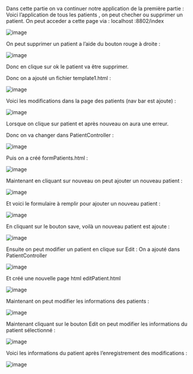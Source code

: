 Dans cette partie on va continuer notre application de la première partie :
Voici l’application de tous les patients , on peut checher ou supprimer un patient. 
On peut acceder a cette page via : localhost :8802/index


![image](https://github.com/loubnabaroudi/BAROUDI_LOUBNA_JEE/assets/154988277/9a2c1b14-f4a2-4f6e-a94c-ac84c484c604)


On peut supprimer un patient a l’aide du bouton rouge à droite :

![image](https://github.com/loubnabaroudi/BAROUDI_LOUBNA_JEE/assets/154988277/687dd9f0-e9cc-4d3c-b797-a2cc5f6fbace)

Donc en clique sur ok le patient va être supprimer.

Donc on a ajouté un fichier template1.html :

![image](https://github.com/loubnabaroudi/BAROUDI_LOUBNA_JEE/assets/154988277/78ff4e4f-6350-4b55-a0a2-abd3188b401d)


Voici les modifications dans la page des patients (nav bar est ajoute) :

![image](https://github.com/loubnabaroudi/BAROUDI_LOUBNA_JEE/assets/154988277/1287bef5-5f1e-4d9e-a9cd-678b90b01bea)


Lorsque on clique sur patient et après nouveau on aura une erreur.


Donc on va changer dans PatientController :

![image](https://github.com/loubnabaroudi/BAROUDI_LOUBNA_JEE/assets/154988277/683531a7-b2f9-49b7-ace6-73ce493b2149)



Puis on a créé formPatients.html :

![image](https://github.com/loubnabaroudi/BAROUDI_LOUBNA_JEE/assets/154988277/26f4b0ff-a125-47ab-aeec-cbdc11e07b27)



Maintenant en cliquant sur nouveau on peut ajouter un nouveau patient :

![image](https://github.com/loubnabaroudi/BAROUDI_LOUBNA_JEE/assets/154988277/5b88256d-9dc6-431f-afcf-df15401d0638)


Et voici le formulaire à remplir pour ajouter un nouveau patient :

![image](https://github.com/loubnabaroudi/BAROUDI_LOUBNA_JEE/assets/154988277/c1e6e65b-d893-4a8f-9846-e5843de8c969)


En cliquant sur le bouton save, voilà un nouveau patient est ajoute :

![image](https://github.com/loubnabaroudi/BAROUDI_LOUBNA_JEE/assets/154988277/6573038a-98f2-4b4a-83bb-c69eba15448b)


Ensuite on peut modifier un patient en clique sur Edit :
On a ajouté dans PatientController 

![image](https://github.com/loubnabaroudi/BAROUDI_LOUBNA_JEE/assets/154988277/bd9fdb24-ced0-4607-98de-fc130f341d8f)


Et créé une nouvelle page html editPatient.html

![image](https://github.com/loubnabaroudi/BAROUDI_LOUBNA_JEE/assets/154988277/8d9ac173-e5fa-406e-beed-67ab85384e0c)


Maintenant on peut modifier les informations des patients :

![image](https://github.com/loubnabaroudi/BAROUDI_LOUBNA_JEE/assets/154988277/a1b59dbc-0894-4904-9d30-0290c99e90a4)


Maintenant cliquant sur le bouton Edit on peut modifier les informations du patient sélectionné :

![image](https://github.com/loubnabaroudi/BAROUDI_LOUBNA_JEE/assets/154988277/c8a59566-6590-4ee1-a4f1-3741f5394378)


Voici les informations du patient après l’enregistrement des modifications :


![image](https://github.com/loubnabaroudi/BAROUDI_LOUBNA_JEE/assets/154988277/9551fb0f-f3bb-4a16-a649-390f3df8c9f9)

